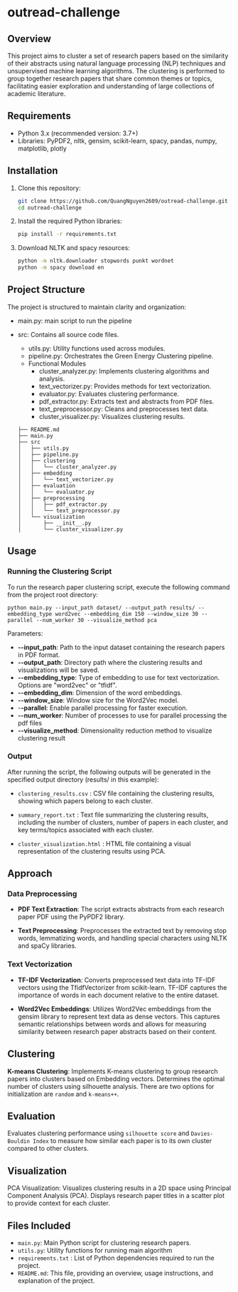 # outread-challenge

## Overview
This project aims to cluster a set of research papers based on the similarity of their abstracts using natural language processing (NLP) techniques and unsupervised machine learning algorithms. The clustering is performed to group together research papers that share common themes or topics, facilitating easier exploration and understanding of large collections of academic literature.

## Requirements
- Python 3.x (recommended version: 3.7+)
- Libraries: PyPDF2, nltk, gensim, scikit-learn, spacy, pandas, numpy, matplotlib, plotly

## Installation
1. Clone this repository:
   ```bash
   git clone https://github.com/QuangNguyen2609/outread-challenge.git
   cd outread-challenge
2. Install the required Python libraries:
    ```bash
    pip install -r requirements.txt
3. Download NLTK and spacy resources:

    ```bash
    python -m nltk.downloader stopwords punkt wordnet
    python -m spacy download en
## Project Structure
The project is structured to maintain clarity and organization:
 + main.py: main script to run the pipeline
 + src: Contains all source code files.
    + utils.py: Utility functions used across modules.
    + pipeline.py: Orchestrates the Green Energy Clustering pipeline.
    + Functional Modules
        + cluster_analyzer.py: Implements clustering algorithms and analysis.
        + text_vectorizer.py: Provides methods for text vectorization.
        + evaluator.py:  Evaluates clustering performance.
        + pdf_extractor.py: Extracts text and abstracts from PDF files.
        + text_preprocessor.py: Cleans and preprocesses text data.
        + cluster_visualizer.py: Visualizes clustering results.

    ```
    ├── README.md
    ├── main.py
    ├── src
    │   ├── utils.py
    │   ├── pipeline.py
    │   ├── clustering
    │   │   └── cluster_analyzer.py
    │   ├── embedding
    │   │   └── text_vectorizer.py
    │   ├── evaluation
    │   │   └── evaluator.py
    │   ├── preprocessing
    │   │   ├── pdf_extractor.py
    │   │   └── text_preprocessor.py
    │   └── visualization
    │       ├── __init__.py
    │       └── cluster_visualizer.py
## Usage
### Running the Clustering Script
To run the research paper clustering script, execute the following command from the project root directory:
```
python main.py --input_path dataset/ --output_path results/ --embedding_type word2vec --embedding_dim 150 --window_size 30 --parallel --num_worker 30 --visualize_method pca
```
Parameters:

+ **--input_path**: Path to the input dataset containing the research papers in PDF format.
+ **--output_path**: Directory path where the clustering results and visualizations will be saved.
+ **--embedding_type**: Type of embedding to use for text vectorization. Options are "word2vec" or "tfidf".
+ **--embedding_dim**: Dimension of the word embeddings.
+ **--window_size**: Window size for the Word2Vec model.
+ -**-parallel**: Enable parallel processing for faster execution.
+ **--num_worker**: Number of processes to use for parallel processing the pdf files
+ **--visualize_method**: Dimensionality reduction method to visualize clustering result
### Output

After running the script, the following outputs will be generated in the specified output directory (results/ in this example):

+ `clustering_results.csv` : CSV file containing the clustering results, showing which papers belong to each cluster.

+ `summary_report.txt` : Text file summarizing the clustering results, including the number of clusters, number of papers in each cluster, and key terms/topics associated with each cluster.

+ `cluster_visualization.html` : HTML file containing a visual representation of the clustering results using PCA.

## Approach
### Data Preprocessing
  +  **PDF Text Extraction**: The script extracts abstracts from each research paper PDF using the PyPDF2 library. 

  + **Text Preprocessing**: Preprocesses the extracted text by removing stop words, lemmatizing words, and handling special characters using NLTK and spaCy libraries.

### Text Vectorization

+ **TF-IDF Vectorization**: Converts preprocessed text data into TF-IDF vectors using the TfidfVectorizer from scikit-learn. TF-IDF captures the importance of words in each document relative to the entire dataset.

+ **Word2Vec Embeddings**: Utilizes Word2Vec embeddings from the gensim library to represent text data as dense vectors. This captures semantic relationships between words and allows for measuring similarity between research paper abstracts based on their content.

## Clustering
**K-means Clustering**: Implements K-means clustering to group research papers into clusters based on Embedding vectors. Determines the optimal number of clusters using silhouette analysis. There are two options for initialization are `random` and `k-means++`.

## Evaluation
Evaluates clustering performance using `silhouette score` and `Davies-Bouldin Index` to measure how similar each paper is to its own cluster compared to other clusters.

## Visualization
PCA Visualization: Visualizes clustering results in a 2D space using Principal Component Analysis (PCA). Displays research paper titles in a scatter plot to provide context for each cluster.

## Files Included
+ `main.py`: Main Python script for clustering research papers.
+ `utils.py`: Utility functions for running main algorithm
+ `requirements.txt` : List of Python dependencies required to run the project.
+ `README.md`: This file, providing an overview, usage instructions, and explanation of the project.
